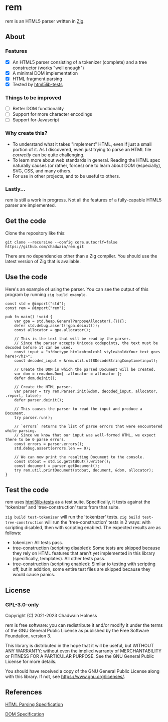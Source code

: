 # rem
rem is an HTML5 parser written in [Zig](https://ziglang.org).

## About
### Features
- [x] An HTML5 parser consisting of a tokenizer (complete) and a tree constructor (works "well enough")
- [x] A minimal DOM implementation
- [x] HTML fragment parsing
- [x] Tested by [html5lib-tests](https://github.com/chadwain/html5lib-tests)

### Things to be improved
- [ ] Better DOM functionality
- [ ] Support for more character encodings
- [ ] Support for Javascript

### Why create this?
* To understand what it takes "implement" HTML, even if just a small portion of it. As I discovered, even just trying to parse an HTML file _correctly_ can be quite challenging.
* To learn more about web standards in general. Reading the HTML spec naturally causes (or rather, forces) one to learn about DOM (especially), SVG, CSS, and many others.
* For use in other projects, and to be useful to others.

### Lastly...
rem is still a work in progress. Not all the features of a fully-capable HTML5 parser are implemented.

## Get the code
Clone the repository like this:
```
git clone --recursive --config core.autocrlf=false https://github.com/chadwain/rem.git
```

There are no dependencies other than a Zig compiler. You should use the latest version of Zig that is available.

## Use the code
Here's an example of using the parser. You can see the output of this program by running `zig build example`.

```zig
const std = @import("std");
const rem = @import("rem");

pub fn main() !void {
    var gpa = std.heap.GeneralPurposeAllocator(.{}){};
    defer std.debug.assert(!gpa.deinit());
    const allocator = gpa.allocator();

    // This is the text that will be read by the parser.
    // Since the parser accepts Unicode codepoints, the text must be decoded before it can be used.
    const input = "<!doctype html><html><h1 style=bold>Your text goes here!</h1>";
    const decoded_input = &rem.util.utf8DecodeStringComptime(input);

    // Create the DOM in which the parsed Document will be created.
    var dom = rem.dom.Dom{ .allocator = allocator };
    defer dom.deinit();

    // Create the HTML parser.
    var parser = try rem.Parser.init(&dom, decoded_input, allocator, .report, false);
    defer parser.deinit();

    // This causes the parser to read the input and produce a Document.
    try parser.run();

    // `errors` returns the list of parse errors that were encountered while parsing.
    // Since we know that our input was well-formed HTML, we expect there to be 0 parse errors.
    const errors = parser.errors();
    std.debug.assert(errors.len == 0);

    // We can now print the resulting Document to the console.
    const stdout = std.io.getStdOut().writer();
    const document = parser.getDocument();
    try rem.util.printDocument(stdout, document, &dom, allocator);
}
```

## Test the code
rem uses [html5lib-tests](https://github.com/html5lib/html5lib-tests) as a test suite. Specifically, it tests against the 'tokenizer' and 'tree-construction' tests from that suite. 

`zig build test-tokenizer` will run the 'tokenizer' tests.
`zig build test-tree-construction` will run the 'tree-construction' tests in 2 ways: with scripting disabled, then with scripting enabled.
The expected results are as follows:
- tokenizer: All tests pass.
- tree-construction (scripting disabled): Some tests are skipped because they rely on HTML features that aren't yet implemented in this library (specifically, templates). All other tests pass.
- tree-construction (scripting enabled): Similar to testing with scripting off, but in addition, some entire test files are skipped because they would cause panics.

## License
### GPL-3.0-only
Copyright (C) 2021-2023 Chadwain Holness

rem is free software: you can redistribute it and/or modify it under the terms of the GNU General Public License as published by the Free Software Foundation, version 3.

This library is distributed in the hope that it will be useful, but WITHOUT ANY WARRANTY; without even the implied warranty of MERCHANTABILITY or FITNESS FOR A PARTICULAR PURPOSE.  See the GNU General Public License for more details.

You should have received a copy of the GNU General Public License along with this library.  If not, see <https://www.gnu.org/licenses/>.

## References
[HTML Parsing Specification](https://html.spec.whatwg.org/multipage/parsing.html)

[DOM Specification](https://dom.spec.whatwg.org/)
